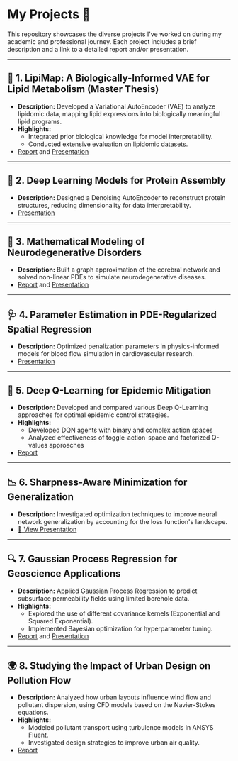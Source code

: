 # My Projects 📂

This repository showcases the diverse projects I've worked on during my academic and professional journey. Each project includes a brief description and a link to a detailed report and/or presentation.

---

## 🧬 1. LipiMap: A Biologically-Informed VAE for Lipid Metabolism (Master Thesis)
- **Description:** Developed a Variational AutoEncoder (VAE) to analyze lipidomic data, mapping lipid expressions into biologically meaningful lipid programs.
- **Highlights:**
  - Integrated prior biological knowledge for model interpretability.
  - Conducted extensive evaluation on lipidomic datasets.
- [Report](./lipidomics-vae/lipimap_report.pdf) and [Presentation](./lipidomics-vae/lipimap_presentation.pdf)

---

## 🧩 2. Deep Learning Models for Protein Assembly
- **Description:** Designed a Denoising AutoEncoder to reconstruct protein structures, reducing dimensionality for data interpretability.
- [Presentation](./protein_assembly_presentation.pdf)

---

## 🧠 3. Mathematical Modeling of Neurodegenerative Disorders
- **Description:** Built a graph approximation of the cerebral network and solved non-linear PDEs to simulate neurodegenerative diseases.
- [Report](./neurodegenerative_modelling_report.pdf) and [Presentation](./neurodegenerative_modelling_presentation.pdf)

---

## 🩺 4. Parameter Estimation in PDE-Regularized Spatial Regression
- **Description:** Optimized penalization parameters in physics-informed models for blood flow simulation in cardiovascular research.
- [Presentation](./pde_regularization_presentation.pdf)

---

## 🤖 5. Deep Q-Learning for Epidemic Mitigation
- **Description:** Developed and compared various Deep Q-Learning approaches for optimal epidemic control strategies.
- **Highlights:**
  - Developed DQN agents with binary and complex action spaces
  - Analyzed effectiveness of toggle-action-space and factorized Q-values approaches
- [Report](./reinforcement_learning_report.pdf)

---

## 📉 6. Sharpness-Aware Minimization for Generalization
- **Description:** Investigated optimization techniques to improve neural network generalization by accounting for the loss function's landscape.
- [📄 View Presentation](./sharpness_aware_report.pdf)

---

## 🔍 7. Gaussian Process Regression for Geoscience Applications
- **Description:** Applied Gaussian Process Regression to predict subsurface permeability fields using limited borehole data.
- **Highlights:**
  - Explored the use of different covariance kernels (Exponential and Squared Exponential).
  - Implemented Bayesian optimization for hyperparameter tuning.
- [Report](./gaussian_process_regression_report.pdf) and [Presentation](./gaussian_process_regression_presentation.pdf)

---

## 🌍 8. Studying the Impact of Urban Design on Pollution Flow
- **Description:** Analyzed how urban layouts influence wind flow and pollutant dispersion, using CFD models based on the Navier-Stokes equations.
- **Highlights:**
  - Modeled pollutant transport using turbulence models in ANSYS Fluent.
  - Investigated design strategies to improve urban air quality.
- [Report](./pollution_urban_design_report.pdf)